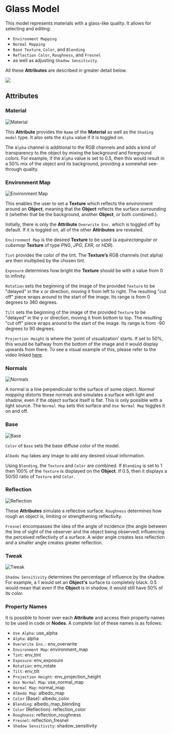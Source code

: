 # Glass Model

This model represents materials with a glass-like quality. It allows for selecting and editing: 

* `Environment Mapping` 
* `Normal Mapping`
* `Base Texture`, `Color`, and `Blending`
* `Reflection Color`, `Roughness`, and `Fresnel`
* as well as adjusting `Shadow Sensitivity`. 

All these **Attributes** are described in greater detail below. 


![](../../.gitbook/assets/glassmodelmat1.png)


## Attributes

### Material
![Material](../../.gitbook/assets/glassmodelmat2.png)

This **Attribute** provides the `Name` of the **Material** as well as the `Shading model` type. It also sets the `Alpha` value if it is toggled on. 

The `Alpha` channel is additional to the RGB channels and adds a kind of transparency to the object by mixing the background and foreground colors. For example, if the `Alpha` value is set to 0.5, then this would result in a 50% mix of the object and its background, providing a somewhat see-through quality. 


### Environment Map
![Environment Map](../../.gitbook/assets/pbrenvironmentmap.png)

This enables the user to set a **Texture** which reflects the environment around an **Object**, meaning that the **Object** reflects the surface surrounding it (whether that be the background, another **Object**, or both combined.). 

Initially, there is only the **Attribute** `Overwrite Env.` which is toggled off by default. If it is toggled on, all of the other **Attributes** are revealed. 

`Environment Map` is the desired **Texture** to be used (a *equirectangular* or *cubemap* **Texture** of type *PNG*, *JPG*, *EXR*, or *HDR*). 

`Tint` provides the color of the tint. The **Texture’s** RGB channels (not alpha) are then multiplied by the chosen tint.

`Exposure` determines how bright the **Texture** should be with a value from 0 to infinity.  

`Rotation` sets the beginning of the image of the provided `Texture` to be "delayed" in the x or direction, moving it from left to right. The resulting "cut off" piece wraps around to the start of the image. Its range is from 0 degrees to 360 degrees. 

`Tilt` sets the beginning of the image of the provided `Texture` to be "delayed" in the y or direction, moving it from bottom to top. The resulting "cut off" piece wraps around to the start of the image. Its range is from -90 degrees to 90 degrees. 

`Projection Height` is where the ‘point of visualization’ starts. If set to 50%, this would be halfway from the bottom of the image and it would display upwards from there. To see a visual example of this, please refer to the video linked [here](https://www.youtube.com/watch?v=7axPpWTcFrw). 


### Normals
![Normals](../../.gitbook/assets/glassmodel3.png)

A normal is a line perpendicular to the surface of some object. *Normal mapping* distorts these normals and simulates a surface with light and shadow, even if the object surface itself is flat. This is only possible with a light source. The `Normal Map` sets this surface and `Use Normal Map` toggles it on and off. 


### Base
![Base](../../.gitbook/assets/glassbaseatts.png)

`Color` of `Base` sets the base diffuse color of the model. 

`Albedo Map` takes any image to add any desired visual information. 

Using `Blending`, the `Texture` and `Color` are combined. If `Blending` is set to 1 then 100% of the `Texture` is displayed on the **Object**. If 0.5, then it displays a 50/50 ratio of `Texture` and `Color`. 


### Reflection
![Reflection](../../.gitbook/assets/glassmodelmat3.png)

These **Attributes** simulate a reflective surface. `Roughness` determines how rough an object is, limiting or strengthening reflectivity. 

`Fresnel` encompasses the idea of the angle of incidence (the angle between the line of sight of the observer and the object being observed) influencing the perceived reflectivity of a surface. A wider angle creates less reflection and a smaller angle creates greater reflection. 


### Tweak
![Tweak](../../.gitbook/assets/glasstweak20232.png)

`Shadow Sensitivity` determines the percentage of influence by the shadow. For example, a 1 would set an **Object's** surface to completely black. 0.5 would mean that even if the **Object** is in shadow, it would still have 50% of its color. 


### Property Names

It is possible to hover over each **Attribute** and access their property names to be used in code or **Nodes**. A complete list of these names is as follows:

* `Use Alpha`: use_alpha
* `Alpha`: alpha
* `Overwrite Env.`: env_overwrite
* `Environment Map`: environment_map
* `Tint`: env_tint
* `Exposure`: env_exposure
* `Rotation`: env_rotate
* `Tilt`: env_tilt
* `Projection Height`: env_projection_height
* `Use Normal Map`: use_normal_map
* `Normal Map`: normal_map
* `Albedo Map`: albedo_map
* `Color` (Base): albedo_color
* `Blending`: albedo_map_blending
* `Color` (Reflection): reflection_color
* `Roughness`: reflection_roughness
* `Fresnel`: reflection_fresnel
* `Shadow Sensitivity`: shadow_sensitivity